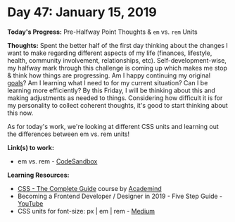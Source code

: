 # Day 47: January 15, 2019

**Today's Progress:** Pre-Halfway Point Thoughts & `em` vs. `rem` Units

**Thoughts:** Spent the better half of the first day thinking about the changes I want to make regarding different aspects of my life (finances, lifestyle, health, community involvement, relationships, etc). Self-development-wise, my halfway mark through this challenge is coming up which makes me stop & think how things are progressing. Am I happy continuing my original [goals](../goals.md)? Am I learning what I need to for my current situation? Can I be learning more efficiently? By this Friday, I will be thinking about this and making adjustments as needed to things. Considering how difficult it is for my personality to collect coherent thoughts, it's good to start thinking about this now.

As for today's work, we're looking at different CSS units and learning out the differences between em vs. rem units!

**Link(s) to work:**
* em vs. rem - [CodeSandbox](https://codesandbox.io/embed/ql945jo8w)

**Learning Resources:**
* [CSS - The Complete Guide](https://www.udemy.com/css-the-complete-guide-incl-flexbox-grid-sass/) course by [Academind](https://www.academind.com/)
* Becoming a Frontend Developer / Designer in 2019 - Five Step Guide - [YouTube](https://www.youtube.com/watch?v=9kl30htP1iw)
* CSS units for font-size: px | em | rem - [Medium](https://medium.com/code-better/css-units-for-font-size-px-em-rem-79f7e592bb97)